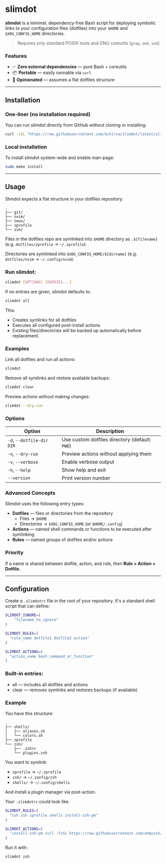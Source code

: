 # slimdot

**slimdot** is a minimal, dependency-free Bash script for deploying symbolic links to your configuration files (dotfiles) into your `$HOME` and `$XDG_CONFIG_HOME` directories.

> Requires only standard POSIX tools and GNU coreutils (`grep`, `awk`, `sed`).

### Features
- ✅ **Zero external dependencies** — pure Bash + coreutils
- 📦 **Portable** — easily runnable via `curl`
- 🧩 **Opinionated** — assumes a flat dotfiles structure

---

## Installation

### One-liner (no installation required)

You can run slimdot directly from GitHub without cloning or installing:

```bash
curl -sSL "https://raw.githubusercontent.com/bchirva/slimdot/latest/slimdot" | bash -s 
```

### Local installation
To install slimdot system-wide and enable man-page:

```bash
sudo make install
```

---

## Usage

Slimdot expects a flat structure in your dotfiles repository:
```plain
.
├── git/
├── nvim/
├── tmux/
├── zprofile
└── zsh/
```

Files in the dotfiles repo are symlinked into `$HOME` directory as `.${filename}` (e.g. `dotfiles/zprofile` -> `~/.zprofile`).

Directories are symlinked into `$XDG_CONFIG_HOME/${dirname}` (e.g. `dotfiles/nvim` -> `~/.config/nvim`).

### Run slimdot:

```bash
slimdot [OPTIONS] [ENTRIES...]
```

If no entries are given, slimdot defaults to:

```bash
slimdot all
```

This:
* Creates symlinks for all dotfiles
* Executes all configured post-install actions
* Existing files/directories will be backed up automatically before replacement.

### Examples

Link all dotfiles and run all actions:
```bash
slimdot
```

Remove all symlinks and restore available backups:
```bash
slimdot clear
```

Preview actions without making changes:
```bash
slimdot --dry-run
```

### Options

| Option                    | Description                                    |
| ------------------------- | ---------------------------------------------- |
| `-d`, `--dotfile-dir DIR` | Use custom dotfiles directory (default: `PWD`) |
| `-n`, `--dry-run`         | Preview actions without applying them          |
| `-v`, `--verbose`         | Enable verbose output                          |
| `-h`, `--help`            | Show help and exit                             |
| `--version`               | Print version number                           |


### Advanced Concepts

Slimdot uses the following entry types:

* **Dotfiles** — files or directories from the repository
    * Files -> `$HOME`
    * Directories -> `$XDG_CONFIG_HOME` (or `$HOME/.config`)
* **Actions** — named shell commands or functions to be executed after symlinking
* **Rules** — named groups of dotfiles and/or actions

### Priority

If a name is shared between dotfile, action, and rule, then **Rule > Action > Dotfile**.

---

## Configuration

Create a `.slimdotrc` file in the root of your repository. It's a standard shell script that can define:

```bash
SLIMDOT_IGNORE=(
    "filename_to_ignore"
)

SLIMDOT_RULES=(
  "rule_name dotfile1 dotfile2 action"
)

SLIMDOT_ACTIONS=(
  "action_name bash_command_or_function"
)
```

### Built-in entries:
* all — includes all dotfiles and actions
* clear — removes symlinks and restores backups (if available)


### Example

You have this structure:

```
.
├── shells/
│   ├── aliases.sh
│   └── colors.sh
├── zprofile
└── zsh/
    ├── .zshrc
    └── plugins.zsh
```

You want to symlink:
* `zprofile` -> `~/.zprofile`
* `zsh/` -> `~/.config/zsh`
* `shells/` -> `~/.config/shells`

And install a plugin manager via post-action.

Your `.slimdotrc` could look like:

```bash
SLIMDOT_RULES=(
  "zsh zsh zprofile shells install-zsh-pm"
)

SLIMDOT_ACTIONS=(
  "install-zsh-pm curl -fsSL https://raw.githubusercontent.com/ohmyzsh/ohmyzsh/master/tools/install.sh | bash -s"
)
```

Run it with:
```bash
slimdot zsh
```

